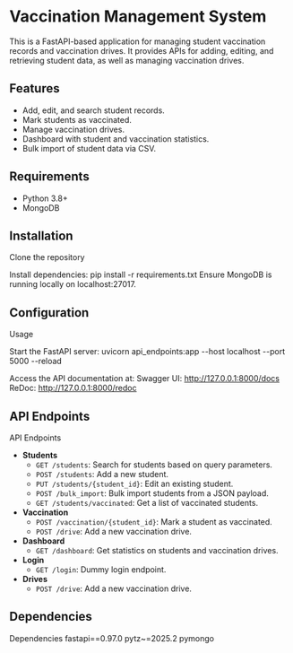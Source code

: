 # Vaccination Management System

This is a FastAPI-based application for managing student vaccination records and vaccination drives. It provides APIs for adding, editing, and retrieving student data, as well as managing vaccination drives.

## Features

- Add, edit, and search student records.
- Mark students as vaccinated.
- Manage vaccination drives.
- Dashboard with student and vaccination statistics.
- Bulk import of student data via CSV.

## Requirements

- Python 3.8+
- MongoDB

## Installation

Clone the repository

Install dependencies:
pip install -r requirements.txt
Ensure MongoDB is running locally on localhost:27017.

## Configuration

Usage

Start the FastAPI server:
uvicorn api_endpoints:app --host localhost --port 5000 --reload

Access the API documentation at:
Swagger UI: http://127.0.0.1:8000/docs
ReDoc: http://127.0.0.1:8000/redoc

## API Endpoints
API Endpoints
- **Students**
  - `GET /students`: Search for students based on query parameters.
  - `POST /students`: Add a new student.
  - `PUT /students/{student_id}`: Edit an existing student.
  - `POST /bulk_import`: Bulk import students from a JSON payload.
  - `GET /students/vaccinated`: Get a list of vaccinated students.
- **Vaccination**
  - `POST /vaccination/{student_id}`: Mark a student as vaccinated.
  - `POST /drive`: Add a new vaccination drive.
- **Dashboard**
  - `GET /dashboard`: Get statistics on students and vaccination drives.
- **Login**
  - `GET /login`: Dummy login endpoint.
- **Drives**
  - `POST /drive`: Add a new vaccination drive.

## Dependencies
Dependencies
fastapi==0.97.0
pytz~=2025.2
pymongo